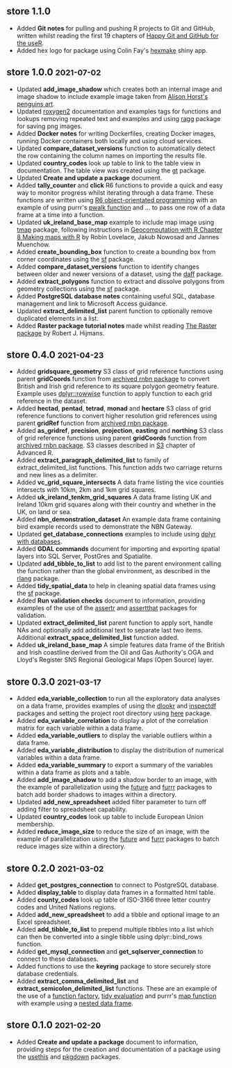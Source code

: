 ## store 1.1.0

-   Added **Git notes** for pulling and pushing R projects to Git and GitHub, written whilst reading the first 19 chapters of [Happy Git and GitHub for the useR](https://happygitwithr.com/).
-   Added hex logo for package using Colin Fay's [hexmake](https://connect.thinkr.fr/hexmake/) shiny app.

## store 1.0.0 <font size="4">2021-07-02</font>

-   Updated **add_image_shadow** which creates both an internal image and image shadow to include example image taken from [Alison Horst's penguins art](https://allisonhorst.github.io/palmerpenguins/articles/art.html).
-   Updated [roxygen2](https://roxygen2.r-lib.org/index.html) documentation and examples tags for functions and lookups removing repeated text and examples and using [ragg](https://ragg.r-lib.org/) package for saving png images.
-   Added **Docker notes** for writing Dockerfiles, creating Docker images, running Docker containers both locally and using cloud services.
-   Updated **compare_dataset_versions** function to automatically detect the row containing the column names on importing the results file.
-   Updated **country_codes** look up table to link to the table view in documentation. The table view was created using the [gt](https://gt.rstudio.com/) package.
-   Updated **Create and update a package** document.
-   Added **tally_counter** and **click** R6 functions to provide a quick and easy way to monitor progress whilst iterating through a data frame. These functions are written using [R6 object-orientated programming](https://r6.r-lib.org/) with an example of using purrr's [pwalk function](https://purrr.tidyverse.org/reference/map2.html) and ... to pass one row of a data frame at a time into a function.
-   Updated **uk_ireland_base_map** example to include map image using [tmap](https://github.com/mtennekes/tmap) package, following instructions in [Geocomputation with R Chapter 8 Making maps with R](https://geocompr.robinlovelace.net/adv-map.html) by Robin Lovelace, Jakub Nowosad and Jannes Muenchow.
-   Added **create_bounding_box** function to create a bounding box from corner coordinates using the [sf](https://r-spatial.github.io/sf/reference/st.html) package.
-   Added **compare_dataset_versions** function to identify changes between older and newer versions of a dataset, using the [daff](https://github.com/edwindj/daff) package.
-   Added **extract_polygons** function to extract and dissolve polygons from geometry collections using the [sf](https://r-spatial.github.io/sf/) package.
-   Added **PostgreSQL database notes** containing useful SQL, database management and link to Microsoft Access guidance.
-   Updated **extract_delimited_list** parent function to optionally remove duplicated elements in a list.
-   Added **Raster package tutorial notes** made whilst reading [The Raster package](https://rspatial.org/raster/pkg/index.html) by Robert J. Hijmans.

## store 0.4.0 <font size="4">2021-04-23</font>

-   Added **gridsquare_geometry** S3 class of grid reference functions using parent **gridCoords** function from [archived rnbn package](https://github.com/ropensci-archive/rnbn/issues/37) to convert British and Irish grid reference to its square polygon geometry feature. Example uses [dplyr::rowwise](https://dplyr.tidyverse.org/reference/rowwise.html) function to apply function to each grid reference in the dataset.
-   Added **hectad**, **pentad**, **tetrad**, **monad** and **hectare** S3 class of grid reference functions to convert higher resolution grid references using parent **gridRef** function from [archived rnbn package](https://github.com/ropensci-archive/rnbn/issues/37).
-   Added **as_gridref**, **precision**, **projection**, **easting** and **northing** S3 class of grid reference functions using parent **gridCoords** function from [archived rnbn package](https://github.com/ropensci-archive/rnbn/issues/37). S3 classes described in [S3](https://adv-r.hadley.nz/s3.html) chapter of Advanced R.
-   Added **extract_paragraph_delimited_list** to family of extract_delimited_list functions. This function adds two carriage returns and new lines as a delimiter.
-   Added **vc_grid_square_intersects** A data frame listing the vice counties intersects with 10km, 2km and 1km grid squares.
-   Added **uk_ireland_tenkm_grid_squares** A data frame listing UK and Ireland 10km grid squares along with their country and whether in the UK, on land or sea.
-   Added **nbn_demonstration_dataset** An example data frame containing bird example records used to demonstrate the NBN Gateway.
-   Updated **get_database_connections** examples to include using [dplyr with databases](https://db.rstudio.com/dplyr/).
-   Added **GDAL commands** document for importing and exporting spatial layers into SQL Server, PostGres and Spatialite.
-   Updated **add_tibble_to_list** to add list to the parent environment calling the function rather than the global environment, as described in the [rlang](https://rlang.r-lib.org/index.html) package.
-   Added **tidy_spatial_data** to help in cleaning spatial data frames using the [sf](https://r-spatial.github.io/sf/) package.
-   Added **Run validation checks** document to information, providing examples of the use of the [assertr](https://cran.r-project.org/web/packages/assertr/vignettes/assertr.html) and [assertthat](https://github.com/hadley/assertthat) packages for validation.
-   Updated **extract_delimited_list** parent function to apply sort, handle NAs and optionally add additional text to separate last two items. Additional **extract_space_delimited_list** function added.
-   Added **uk_ireland_base_map** A simple features data frame of the British and Irish coastline derived from the Oil and Gas Authority's OGA and Lloyd's Register SNS Regional Geological Maps (Open Source) layer.

## store 0.3.0 <font size="4">2021-03-17</font>

-   Added **eda_variable_collection** to run all the exploratory data analyses on a data frame, provides examples of using the [dlookr](https://github.com/choonghyunryu/dlookr) and [inspectdf](https://alastairrushworth.github.io/inspectdf/) packages and setting the project root directory using [here](https://github.com/r-lib/here) package.
-   Added **eda_variable_correlation** to display a plot of the correlation matrix for each variable within a data frame.
-   Added **eda_variable_outliers** to display the variable outliers within a data frame.
-   Added **eda_variable_distribution** to display the distribution of numerical variables within a data frame.
-   Added **eda_variable_summary** to export a summary of the variables within a data frame as plots and a table.
-   Added **add_image_shadow** to add a shadow border to an image, with the example of parallelization using the [future](https://github.com/HenrikBengtsson/future) and [furrr](https://davisvaughan.github.io/furrr/) packages to batch add border shadows to images within a directory.
-   Updated **add_new_spreadsheet** added filter parameter to turn off adding filter to spreadsheet capability.
-   Updated **country_codes** look up table to include European Union membership.
-   Added **reduce_image_size** to reduce the size of an image, with the example of parallelization using the [future](https://github.com/HenrikBengtsson/future) and [furrr](https://davisvaughan.github.io/furrr/) packages to batch reduce images size within a directory.

## store 0.2.0 <font size="4">2021-03-02</font>

-   Added **get_postgres_connection** to connect to PostgreSQL database.
-   Added **display_table** to display data frames in a formatted html table.
-   Added **county_codes** look up table of ISO-3166 three letter country codes and United Nations regions.
-   Added **add_new_spreadsheet** to add a tibble and optional image to an Excel spreadsheet.
-   Added **add_tibble_to_list** to prepend multiple tibbles into a list which can then be converted into a single tibble using dplyr::bind_rows function.
-   Added **get_mysql_connection** and **get_sqlserver_connection** to connect to these databases.
-   Added functions to use the **keyring** package to store securely store database credentials.
-   Added **extract_comma_delimited_list** and **extract_semicolon_delimited_list** functions. These are an example of the use of a [function factory](https://adv-r.hadley.nz/function-factories.html), [tidy evaluation](https://www.tidyverse.org/blog/2020/02/glue-strings-and-tidy-eval/) and purrr's [map function](https://purrr.tidyverse.org/reference/map.html) with example using a [nested data frame](https://cran.r-project.org/web/packages/tidyr/vignettes/nest.html).

## store 0.1.0 <font size="4">2021-02-20</font>

-   Added **Create and update a package** document to information, providing steps for the creation and documentation of a package using the [usethis](https://usethis.r-lib.org/) and [pkgdown](https://pkgdown.r-lib.org/) packages.
